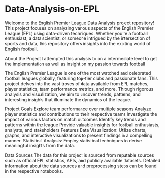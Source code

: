 # Data-Analysis-on-EPL
Welcome to the English Premier League Data Analysis project repository! This project focuses on analyzing various aspects of the English Premier League (EPL) using data-driven techniques. Whether you're a football enthusiast, a data scientist, or someone intrigued by the intersection of sports and data, this repository offers insights into the exciting world of English football.

About the Project
I attempted this analysis to on a intermediate level to get the implementation as well as insight on my passion towards football

The English Premier League is one of the most watched and celebrated football leagues globally, featuring top-tier clubs and passionate fans. This project delves into the vast troves of data available from EPL matches, player statistics, team performance metrics, and more. Through rigorous analysis and visualization, we aim to uncover trends, patterns, and interesting insights that illuminate the dynamics of the league.

Project Goals
Explore team performance over multiple seasons
Analyze player statistics and contributions to their respective teams
Investigate the impact of various factors on match outcomes
Identify key trends and patterns within the league
Provide valuable insights for football enthusiasts, analysts, and stakeholders
Features
Data Visualization: Utilize charts, graphs, and interactive visualizations to present findings in a compelling manner.
Statistical Analysis: Employ statistical techniques to derive meaningful insights from the data.

Data Sources
The data for this project is sourced from reputable sources such as official EPL statistics, APIs, and publicly available datasets. Detailed information about the data sources and preprocessing steps can be found in the respective notebooks.

